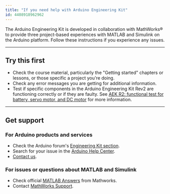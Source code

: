 ```yaml
---
title: "If you need help with Arduino Engineering Kit"
id: 4408918962962
---
```


The Arduino Engineering Kit is developed in collaboration with MathWorks® to provide three project-based experiences with MATLAB and Simulink on the Arduino platform. Follow these instructions if you experience any issues.

---

## Try this first

* Check the course material, particularly the "Getting started" chapters or lessons, or those specific a project you're doing.
* Check any error messages you are getting for additional information.
* Test if specific components in the Arduino Engineering Kit Rev2 are functioning correctly or if they are faulty. See [AEK R2: functional test for battery, servo motor, and DC motor](https://support.arduino.cc/hc/en-us/articles/10972564241948-AEK-R2-functional-test-for-battery-servo-motor-and-DC-motor) for more information.

---

## Get support

### For Arduino products and services

* Check the Arduino forum's [Engineering Kit section](https://forum.arduino.cc/c/hardware/arduino-education-kits/arduino-engineering-kit/149).
* Search for your issue in the [Arduino Help Center](https://support.arduino.cc/hc/en-us).
* [Contact us](https://www.arduino.cc/en/contact-us/).

### For issues or questions about MATLAB and Simulink

* Check official [MATLAB Answers](https://se.mathworks.com/matlabcentral/answers/index) from Mathworks.
* Contact [MathWorks Support](https://se.mathworks.com/support/contact_us.html).
